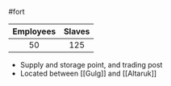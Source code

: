 #fort 

| Employees | Slaves |
| :-: | :-: |
| 50 | 125 |

- Supply and storage point, and trading post
- Located between [[Gulg]] and [[Altaruk]]